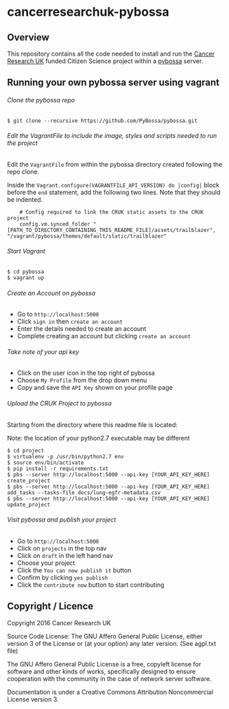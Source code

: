 # cancerresearchuk-pybossa

## Overview

This repository contains all the code needed to install and run the [Cancer Research UK](http://www.cancerresearchuk.org/) 
funded Citizen Science project within a [pybossa](http://pybossa.com/) server. 

## Running your own pybossa server using vagrant

###### Clone the pybossa repo
```
$ git clone --recursive https://github.com/PyBossa/pybossa.git
```

###### Edit the VagrantFile to include the image, styles and scripts needed to run the project
Edit the `VagrantFile` from within the pybossa directory created following the repo clone.

Inside the `Vagrant.configure(VAGRANTFILE_API_VERSION) do |config|` block before the `end` statement, add the following
two lines. Note that they should be indented.

```
    # Config required to link the CRUK static assets to the CRUK project
    config.vm.synced_folder "[PATH_TO_DIRECTORY_CONTAINING_THIS_README_FILE]/assets/trailblazer", "/vagrant/pybossa/themes/default/static/trailblazer"
```

###### Start Vagrant
```
$ cd pybossa
$ vagrant up
```

###### Create an Account on pybossa
- Go to `http://localhost:5000`
- Click `sign in` then `create an account`
- Enter the details needed to create an account
- Complete creating an account but clicking `create an account`

###### Take note of your api key
- Click on the user icon in the top right of pybossa
- Choose `My Profile` from the drop down menu
- Copy and save the `API Key` shown on your profile page

###### Upload the CRUK Project to pybossa
Starting from the directory where this readme file is located:

Note: the location of your python2.7 executable may be different

```
$ cd project
$ virtualenv -p /usr/bin/python2.7 env
$ source env/bin/activate
$ pip install -r requirements.txt
$ pbs --server http://localhost:5000 --api-key [YOUR_API_KEY_HERE] create_project
$ pbs --server http://localhost:5000 --api-key [YOUR_API_KEY_HERE] add_tasks --tasks-file docs/lung-egfr-metadata.csv
$ pbs --server http://localhost:5000 --api-key [YOUR_API_KEY_HERE] update_project
```

###### Visit pybossa and publish your project
- Go to `http://localhost:5000`
- Click on `projects` in the top nav
- Click on `draft` in the left hand nav
- Choose your project
- Click the `You can now publish it` button
- Confirm by clicking `yes publish`
- Click the `contribute now` button to start contributing

## Copyright / Licence

Copyright 2016 Cancer Research UK

Source Code License: The GNU Affero General Public License, either version 3 of the License or (at your option) any later version. (See agpl.txt file)

The GNU Affero General Public License is a free, copyleft license for software and other kinds of works, specifically designed to ensure 
cooperation with the community in the case of network server software.

Documentation is under a Creative Commons Attribution Noncommercial License version 3.
